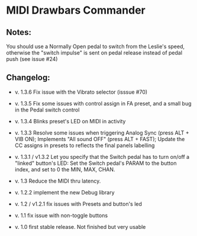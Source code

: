 # MIDI Drawbars Commander

## Notes:
You should use a Normally Open pedal to switch from the Leslie's speed, otherwise the "switch impulse" is sent on pedal release instead of pedal push (see issue #24)

## Changelog:
- v. 1.3.6 Fix issue with the Vibrato selector (isssue #70)

- v. 1.3.5 Fix some issues with control assign in FA preset, and a small bug in the Pedal switch control

- v. 1.3.4 Blinks preset's LED on MIDI in activity

- v. 1.3.3 Resolve some issues when triggering Analog Sync (press ALT + VIB ON); Implements "All sound OFF" (press ALT + FAST); Update the CC assigns in presets to reflects the final panels labelling

- v. 1.3.1 / v1.3.2 Let you specify that the Switch pedal has to turn on/off a "linked" button's LED: Set the Switch pedal's PARAM to the button index, and set to 0 the MIN, MAX, CHAN.

- v. 1.3 Reduce the MIDI thru latency.

- v. 1.2.2 implement the new Debug library

- v. 1.2 / v1.2.1 fix issues with Presets and button's led

- v. 1.1 fix issue with non-toggle buttons

- v. 1.0 first stable release. Not finished but very usable
